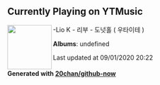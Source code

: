 ## Currently Playing on YTMusic

[<img align="left" width="100" src="https://i.ytimg.com/vi/hLsMmLzLsGg/hqdefault.jpg?sqp=-oaymwEWCMACELQBIAQqCghQEJADGFogjgJIWg&rs">](https://music.youtube.com/channel/UCxnvNDcEqhqCiQgVB0aHgSA)

-Lio K - 리부 - 도넛홀 ( 우타이테 )

**Albums**: undefined

Last updated at 09/01/2020 20:22

#### Generated with [20chan/github-now](https://github.com/20chan/github-now)


<!--
**20chan/20chan** is a ✨ _special_ ✨ repository because its `README.md` (this file) appears on your GitHub profile.

Here are some ideas to get you started:

- 🔭 I’m currently working on ...
- 🌱 I’m currently learning ...
- 👯 I’m looking to collaborate on ...
- 🤔 I’m looking for help with ...
- 💬 Ask me about ...
- 📫 How to reach me: ...
- 😄 Pronouns: ...
- ⚡ Fun fact: ...
-->
